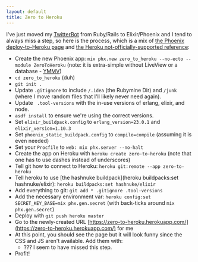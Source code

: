 ```yaml
---
layout: default
title: Zero to Heroku
---
```

I've just moved my [TwitterBot](https://twitter.com/todays_pizza)
from Ruby/Rails to Elixir/Phoenix and I tend to always miss a step,
so here is the process, which is a mix of
[the Phoenix deploy-to-Heroku page](https://hexdocs.pm/phoenix/heroku.html) and
[the Heroku not-officially-supported reference](https://devcenter.heroku.com/articles/buildpacks#using-a-third-party-buildpack):

* Create the new Phoenix app: `mix phx.new zero_to_heroku --no-ecto --module ZeroToHeroku`
(note: it is extra-simple without LiveView or a database - 
[YMMV](https://en.wiktionary.org/wiki/your_mileage_may_vary))
* `cd zero_to_heroku` (duh)
* `git init .`
* Update `.gitignore` to include `/.idea` (the Rubymine Dir) and 
`/junk` (where I move random files that I'll likely never need again).
* Update ` .tool-versions` with the in-use versions of erlang, elixir, and node.
* `asdf install` to ensure we're using the correct versions.
* Set `elixir_buildpack.config` to `erlang_version=23.0.1` and `elixir_version=1.10.3`
* Set `phoenix_static_buildpack.config` to `compile=compile`
(assuming it is even needed)
* Set your `Procfile` to `web: mix phx.server --no-halt`
* Create the app on Heroku with `heroku create zero-to-heroku`
(note that one has to use dashes instead of underscores)
* Tell git how to connect to Heroku: `heroku git:remote --app zero-to-heroku`
* Tell heroku to use [the hashnuke buildpack](heroku buildpacks:set hashnuke/elixir):
`heroku buildpacks:set hashnuke/elixir`
* Add everything to git: `git add * .gitignore .tool-versions`
* Add the necessary environment var: `heroku config:set SECRET_KEY_BASE=mix phx.gen.secret`
(with back-ticks around `mix phx.gen.secret`)
* Deploy with `git push heroku master`
* Go to the newly-created URL 
[https://zero-to-heroku.herokuapp.com/](https://zero-to-heroku.herokuapp.com/) for me
* At this point, you should see the page but it will look funny since 
the CSS and JS aren't available. Add them with:
  *  ??? I seem to have missed this step.
* Profit!
